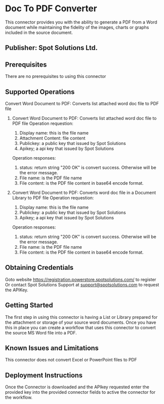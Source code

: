# Doc To PDF Converter
This connector provides you with the ability to generate a PDF from a Word document while maintaining the fidelity of the images, charts or graphs included in the source document.
## Publisher: Spot Solutions Ltd.

## Prerequisites
There are no prerequisites to using this connector

## Supported Operations
Convert Word Document to PDF: Converts list attached word doc file to PDF file

1.	Convert Word Document to PDF: Converts list attached word doc file to PDF file
	Operation requestion:
	1. Display name:  this is the file name
	2. Attachment Content: file content
	3. Publickey: a public key that issued by Spot Solutions
	4. Apikey; a api key that issued by Spot Solutions

	Operation responses:
	1. status: return string "200 OK" is convert success. Otherwise will be the error message.
	2. File name: is the PDF file name
	3. File content: is the PDF file content in base64 encode format.

2.	Convert Word Document to PDF: Converts word doc file in a Document Library to PDF file
	Operation requestion:
	1. Display name:  this is the file name
	3. Publickey: a public key that issued by Spot Solutions
	4. Apikey; a api key that issued by Spot Solutions
	
	Operation responses:
	1. status: return string "200 OK" is convert success. Otherwise will be the error message.
	2. File name: is the PDF file name
	3. File content: is the PDF file content in base64 encode format.

## Obtaining Credentials
Goto website https://registration.powerstore.spotsolutions.com/ to register 
Or contact Spot Solutions Support at support@spotsolutions.com to request the APIKey.


## Getting Started
The first step in using this connector is having a List or Library prepared for the attachment or storage of your source word documents. Once you have this in place you can create a workflow that uses this connector to convert the source MS Word file into a PDF.

## Known Issues and Limitations
This connector does not convert Excel or PowerPoint files to PDF

## Deployment Instructions
Once the Connector is downloaded and the APIkey requested enter the provided key into the provided connector fields to active the connector for the workflow.
